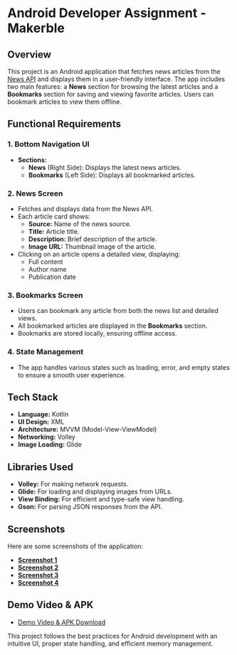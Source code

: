 # Android Developer Assignment - Makerble

## Overview
This project is an Android application that fetches news articles from the [News API](https://newsapi.org/) and displays them in a user-friendly interface. The app includes two main features: a **News** section for browsing the latest articles and a **Bookmarks** section for saving and viewing favorite articles. Users can bookmark articles to view them offline.

## Functional Requirements
### 1. **Bottom Navigation UI**
- **Sections:**
  - **News** (Right Side): Displays the latest news articles.
  - **Bookmarks** (Left Side): Displays all bookmarked articles.
  
### 2. **News Screen**
- Fetches and displays data from the News API.
- Each article card shows:
  - **Source:** Name of the news source.
  - **Title:** Article title.
  - **Description:** Brief description of the article.
  - **Image URL:** Thumbnail image of the article.
- Clicking on an article opens a detailed view, displaying:
  - Full content
  - Author name
  - Publication date
  
### 3. **Bookmarks Screen**
- Users can bookmark any article from both the news list and detailed views.
- All bookmarked articles are displayed in the **Bookmarks** section.
- Bookmarks are stored locally, ensuring offline access.

### 4. **State Management**
- The app handles various states such as loading, error, and empty states to ensure a smooth user experience.

## Tech Stack
- **Language:** Kotlin
- **UI Design:** XML
- **Architecture:** MVVM (Model-View-ViewModel)
- **Networking:** Volley
- **Image Loading:** Glide

## Libraries Used
- **Volley:** For making network requests.
- **Glide:** For loading and displaying images from URLs.
- **View Binding:** For efficient and type-safe view handling.
- **Gson:** For parsing JSON responses from the API.

## Screenshots
Here are some screenshots of the application:

- **[Screenshot 1](https://drive.google.com/file/d/1M-CL7MU8WrqEatHzldbCA9kF_GRH0jwb/view?usp=drive_link)** 
- **[Screenshot 2](https://drive.google.com/file/d/1Ly9ddUn1tKwc06R22np7vOXHln42PAKS/view?usp=drive_link)** 
- **[Screenshot 3](https://drive.google.com/file/d/1LqPy2o71Wm_IxbEMXYexFhUDniNVYVKw/view?usp=drive_link)** 
- **[Screenshot 4](https://drive.google.com/file/d/1LrGTGSdi2o3hoQXC_LmDEec2WiigmL0k/view?usp=drive_link)** 

## Demo Video & APK
- [Demo Video & APK Download](https://drive.google.com/drive/folders/1LbX2npfaeRbeEwUOspI-4X0Vx6rrpCIl?usp=drive_link)

This project follows the best practices for Android development with an intuitive UI, proper state handling, and efficient memory management.
